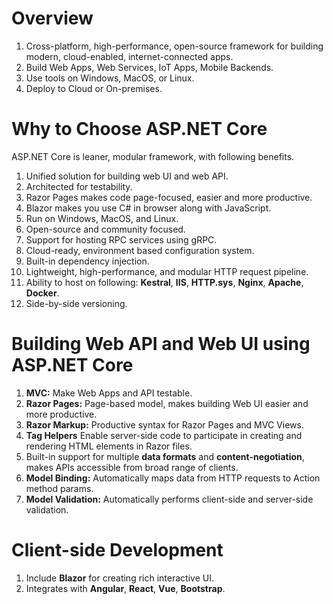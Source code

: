 # Overview
1. Cross-platform, high-performance, open-source framework for building modern, cloud-enabled, internet-connected apps.
2. Build Web Apps, Web Services, IoT Apps, Mobile Backends.
3. Use tools on Windows, MacOS, or Linux.
4. Deploy to Cloud or On-premises.

# Why to Choose ASP.NET Core
ASP.NET Core is leaner, modular framework, with following benefits.
1. Unified solution for building web UI and web API.
2. Architected for testability.
3. Razor Pages makes code page-focused, easier and more productive.
4. Blazor makes you use C# in browser along with JavaScript.
5. Run on Windows, MacOS, and Linux.
6. Open-source and community focused.
7. Support for hosting RPC services using gRPC.
8. Cloud-ready, environment based configuration system.
9. Built-in dependency injection.
10. Lightweight, high-performance, and modular HTTP request pipeline.
11. Ability to host on following: **Kestral**, **IIS**, **HTTP.sys**, **Nginx**, **Apache**, **Docker**.
12. Side-by-side versioning.

# Building Web API and Web UI using ASP.NET Core
1. **MVC:** Make Web Apps and API testable.
2. **Razor Pages:** Page-based model, makes building Web UI easier and more productive.
3. **Razor Markup:** Productive syntax for Razor Pages and MVC Views.
4. **Tag Helpers** Enable server-side code to participate in creating and rendering HTML elements in Razor files.
5. Built-in support for multiple **data formats** and **content-negotiation**, makes APIs accessible from broad range of clients.
6. **Model Binding:** Automatically maps data from HTTP requests to Action method params.
7. **Model Validation:** Automatically performs client-side and server-side validation.

# Client-side Development
1. Include **Blazor** for creating rich interactive UI.
2. Integrates with **Angular**, **React**, **Vue**, **Bootstrap**.